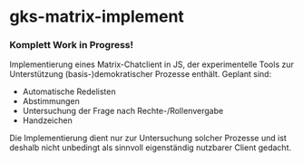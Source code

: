 # gks-matrix-implement
### Komplett Work in Progress!

Implementierung eines Matrix-Chatclient in JS, der experimentelle Tools zur Unterstützung (basis-)demokratischer Prozesse enthält.
Geplant sind:
* Automatische Redelisten
* Abstimmungen
* Untersuchung der Frage nach Rechte-/Rollenvergabe
* Handzeichen

Die Implementierung dient nur zur Untersuchung solcher Prozesse und ist deshalb nicht unbedingt als sinnvoll eigenständig nutzbarer Client gedacht.
